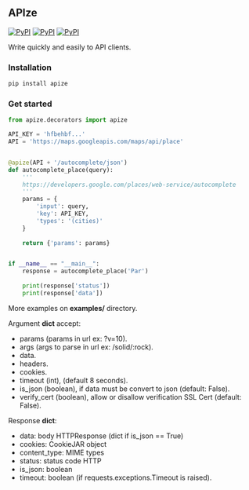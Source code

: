 ## APIze

[![PyPI](https://img.shields.io/pypi/v/apize.svg)](https://pypi.python.org/pypi/apize/)
[![PyPI](https://img.shields.io/pypi/status/apize.svg)](https://pypi.python.org/pypi/apize/)
[![PyPI](https://img.shields.io/pypi/pyversions/apize.svg)](https://pypi.python.org/pypi/apize/)

Write quickly and easily to API clients.

### Installation

```bash
pip install apize
```

### Get started

```python
from apize.decorators import apize

API_KEY = 'hfbehbf...'
API = 'https://maps.googleapis.com/maps/api/place'


@apize(API + '/autocomplete/json')
def autocomplete_place(query):
	'''
	https://developers.google.com/places/web-service/autocomplete
	'''
	params = {
		'input': query,
		'key': API_KEY,
		'types': '(cities)'
	}
	
	return {'params': params}


if __name__ == "__main__":
	response = autocomplete_place('Par')
	
	print(response['status'])
	print(response['data'])
```

More examples on __examples/__ directory.

Argument __dict__ accept:

* params (params in url ex: ?v=10).
* args (args to parse in url ex: /solid/:rock).
* data.
* headers.
* cookies.
* timeout (int), (default 8 seconds).
* is_json (boolean), if data must be convert to json (default: False).
* verify_cert (boolean), allow or disallow verification SSL Cert (default: False).

Response __dict__:

* data:  body HTTPResponse (dict if is_json == True)
* cookies: CookieJAR object
* content_type:  MIME types
* status:  status code HTTP
* is_json:  boolean
* timeout:  boolean (if requests.exceptions.Timeout is raised).

